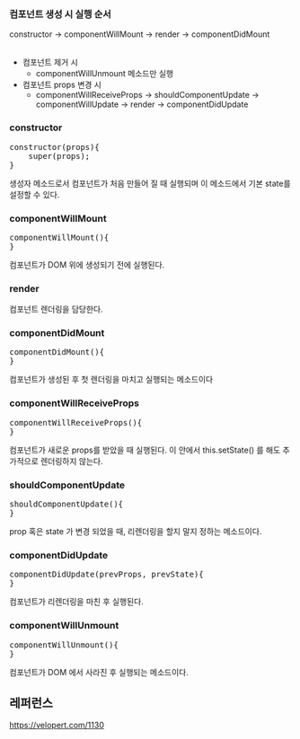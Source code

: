 <h3>컴포넌트 생성 시 실행 순서</h3>
constructor -> componentWillMount -> render -> componentDidMount<br><br>

<ul>
  <li>
    컴포넌트 제거 시
    <ul>
      <li>componentWillUnmount 메소드만 실행</li>
    </ul>
  </li>
  <li>
    컴포넌트 props 변경 시
    <ul>
      <li>componentWillReceiveProps -> shouldComponentUpdate -> componentWillUpdate -> render -> componentDidUpdate</li>
    </ul>
  </li>
</ul>

<h3>constructor</h3>
<pre>
constructor(props){
    super(props);
}
</pre>

생성자 메소드로서 컴포넌트가 처음 만들어 질 때 실행되며
이 메소드에서 기본 state를 설정할 수 있다.

<h3>componentWillMount</h3>
<pre>
componentWillMount(){
}
</pre>

컴포넌트가 DOM 위에 생성되기 전에 실행된다.

<h3>render</h3>

컴포넌트 렌더링을 담당한다.

<h3>componentDidMount</h3>
<pre>
componentDidMount(){
}
</pre>

컴포넌트가 생성된 후 첫 렌더링을 마치고 실행되는 메소드이다

<h3>componentWillReceiveProps</h3>
<pre>
componentWillReceiveProps(){
}
</pre>

컴포넌트가 새로운 props를 받았을 때 실행된다.
이 안에서 this.setState() 를 해도 추가적으로 렌더링하지 않는다.

<h3>shouldComponentUpdate</h3>
<pre>
shouldComponentUpdate(){
}
</pre>

prop 혹은 state 가 변경 되었을 때, 리렌더링을 할지 말지 정하는 메소드이다.

<h3>componentDidUpdate</h3>
<pre>
componentDidUpdate(prevProps, prevState){
}
</pre>

컴포넌트가 리렌더링을 마친 후 실행된다.

<h3>componentWillUnmount</h3>
<pre>
componentWillUnmount(){
}
</pre>

컴포넌트가 DOM 에서 사라진 후 실행되는 메소드이다.

## 레퍼런스
https://velopert.com/1130
